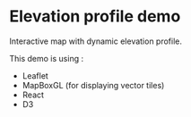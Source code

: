 # Elevation profile demo

Interactive map with dynamic elevation profile.

This demo is using :

- Leaflet
- MapBoxGL (for displaying vector tiles)
- React
- D3
